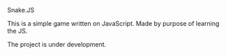 Snake.JS 

This is a simple game written on JavaScript. 
Made by purpose of learning the JS.

The project is under development.
